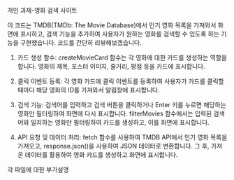 ﻿개인 과제-영화 검색 사이트

이 코드는 TMDB(TMDb: The Movie Database)에서 인기 영화 목록을 가져와서 화면에 표시하고, 검색 기능을 추가하여 사용자가 원하는 영화를 검색할 수 있도록 하는 기능을 구현했습니다. 코드를 간단히 리뷰해보겠습니다.

1. 카드 생성 함수: createMovieCard 함수는 각 영화에 대한 카드를 생성하는 역할을 합니다. 영화의 제목, 포스터 이미지, 줄거리, 평점 등을 카드에 표시합니다.

2. 클릭 이벤트 등록: 각 영화 카드에 클릭 이벤트를 등록하여 사용자가 카드를 클릭할 때마다 해당 영화의 ID를 가져와서 알림창에 표시합니다.

3. 검색 기능: 검색어를 입력하고 검색 버튼을 클릭하거나 Enter 키를 누르면 해당하는 영화만 필터링하여 화면에 다시 표시합니다. filterMovies 함수에서는 입력된 검색어와 일치하는 영화만 필터링하여 카드를 생성하고, 이를 화면에 표시합니다.

4. API 요청 및 데이터 처리: fetch 함수를 사용하여 TMDB API에서 인기 영화 목록을 가져오고, response.json()을 사용하여 JSON 데이터로 변환합니다. 그 후, 가져온 데이터를 활용하여 영화 카드를 생성하고 화면에 표시합니다.

각 파일에 대한 부가설명
